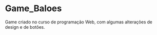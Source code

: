 # Game_Baloes
Game criado no curso de programação Web, com algumas alterações de design e de botões.
